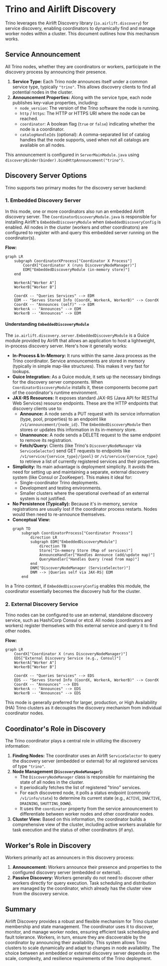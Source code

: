 # Trino and Airlift Discovery

Trino leverages the Airlift Discovery library (`io.airlift.discovery`) for service discovery, enabling coordinators to dynamically find and manage worker nodes within a cluster. This document outlines how this mechanism works.

## Service Announcement

All Trino nodes, whether they are coordinators or workers, participate in the discovery process by announcing their presence.

1.  **Service Type:** Each Trino node announces itself under a common service type, typically `"trino"`. This allows discovery clients to find all potential nodes in the cluster.
2.  **Announcement Properties:** Along with the service type, each node publishes key-value properties, including:
    *   `node_version`: The version of the Trino software the node is running.
    *   `http` / `https`: The HTTP or HTTPS URI where the node can be reached.
    *   `coordinator`: A boolean flag (`true` or `false`) indicating whether the node is a coordinator.
    *   `catalogHandleIds` (optional): A comma-separated list of catalog handles that the node supports, used when not all catalogs are available on all nodes.

This announcement is configured in `ServerMainModule.java` using `discoveryBinder(binder).bindHttpAnnouncement("trino")`.

## Discovery Server Options

Trino supports two primary modes for the discovery server backend:

### 1. Embedded Discovery Server

In this mode, one or more coordinators also run an embedded Airlift discovery server.
The `CoordinatorDiscoveryModule.java` is responsible for installing Airlift's `EmbeddedDiscoveryModule` when `EmbeddedDiscoveryConfig` is enabled. All nodes in the cluster (workers and other coordinators) are configured to register with and query this embedded server running on the coordinator(s).

**Flow:**
```mermaid
graph LR
    subgraph CoordinatorXProcess["Coordinator X Process"]
        CoordX["Coordinator X (runs DiscoveryNodeManager)"]
        EDM["EmbeddedDiscoveryModule (in-memory store)"]
    end

    WorkerA["Worker A"]
    WorkerB["Worker B"]

    CoordX -- "Queries Services" --> EDM
    EDM -- "Serves Stored Info (CoordX, WorkerA, WorkerB)" --> CoordX
    CoordX -- "Announces (self)" --> EDM
    WorkerA -- "Announces" --> EDM
    WorkerB -- "Announces" --> EDM
```

#### Understanding `EmbeddedDiscoveryModule`

The `io.airlift.discovery.server.EmbeddedDiscoveryModule` is a Guice module provided by Airlift that allows an application to host a lightweight, in-process discovery server. Here's how it generally works:

*   **In-Process & In-Memory:** It runs within the same Java process as the Trino coordinator. Service announcements are stored in memory (typically in simple map-like structures). This makes it very fast for lookups.
*   **Guice Integration:** As a Guice module, it sets up the necessary bindings for the discovery server components. When `CoordinatorDiscoveryModule` installs it, these components become part of the coordinator's runtime environment.
*   **JAX-RS Resources:** It exposes standard JAX-RS (Java API for RESTful Web Services) resource endpoints. These are the HTTP endpoints that discovery clients use to:
    *   **Announce:** A node sends a PUT request with its service information (type, pool, properties) to an endpoint like `/v1/announcement/{node_id}`. The `EmbeddedDiscoveryModule` then stores or updates this information in its in-memory store.
    *   **Unannounce:** A node sends a DELETE request to the same endpoint to remove its registration.
    *   **Fetch/Query:** Clients (like Trino's `DiscoveryNodeManager` via `ServiceSelector`) send GET requests to endpoints like `/v1/service/{service_type}/{pool}` or `/v1/service/{service_type}` to retrieve a list of currently registered services and their properties.
*   **Simplicity:** Its main advantage is deployment simplicity. It avoids the need for setting up and maintaining a separate, external discovery system (like Consul or ZooKeeper). This makes it ideal for:
    *   Single-coordinator Trino deployments.
    *   Development and testing environments.
    *   Smaller clusters where the operational overhead of an external system is not justified.
*   **No Persistence (Typically):** Because it's in-memory, service registrations are usually lost if the coordinator process restarts. Nodes would then need to re-announce themselves.
*   **Conceptual View:**
    ```mermaid
    graph TD
        subgraph CoordinatorProcess["Coordinator Process"]
            direction LR
            subgraph EDM["EmbeddedDiscoveryModule"]
                direction TB
                Store["In-memory Store (Map of services)"]
                AnnounceHandler["Handles Announce (add/update map)"]
                QueryHandler["Handles Query (read from map)"]
            end
            DNM["DiscoveryNodeManager (ServiceSelector)"]
            DNM --> |Queries self via JAX-RS| EDM
        end
    ```

In a Trino context, if `EmbeddedDiscoveryConfig` enables this module, the coordinator essentially becomes the discovery hub for the cluster.

### 2. External Discovery Service

Trino nodes can be configured to use an external, standalone discovery service, such as HashiCorp Consul or etcd. All nodes (coordinators and workers) register themselves with this external service and query it to find other nodes.

**Flow:**
```mermaid
graph LR
    CoordX["Coordinator X (runs DiscoveryNodeManager)"]
    EDS["External Discovery Service (e.g., Consul)"]
    WorkerA["Worker A"]
    WorkerB["Worker B"]

    CoordX -- "Queries Services" --> EDS
    EDS -- "Serves Stored Info (CoordX, WorkerA, WorkerB)" --> CoordX
    CoordX -- "Announces" --> EDS
    WorkerA -- "Announces" --> EDS
    WorkerB -- "Announces" --> EDS
```
This mode is generally preferred for larger, production, or High Availability (HA) Trino clusters as it decouples the discovery mechanism from individual coordinator nodes.

## Coordinator's Role in Discovery

The Trino coordinator plays a central role in utilizing the discovery information:

1.  **Finding Nodes:** The coordinator uses an Airlift `ServiceSelector` to query the discovery server (embedded or external) for all registered services of type `"trino"`.
2.  **Node Management (`DiscoveryNodeManager`):**
    *   The `DiscoveryNodeManager` class is responsible for maintaining the state of all nodes in the cluster.
    *   It periodically fetches the list of registered "trino" services.
    *   For each discovered node, it polls a status endpoint (commonly `/v1/info/state`) to determine its current state (e.g., `ACTIVE`, `INACTIVE`, `DRAINING`, `SHUTTING_DOWN`).
    *   It uses the `coordinator` property from the service announcement to differentiate between worker nodes and other coordinator nodes.
3.  **Cluster View:** Based on this information, the coordinator builds a comprehensive view of the cluster, including active workers available for task execution and the status of other coordinators (if any).

## Worker's Role in Discovery

Workers primarily act as announcers in this discovery process:

1.  **Announcement:** Workers announce their presence and properties to the configured discovery server (embedded or external).
2.  **Passive Discovery:** Workers generally do not need to discover other workers directly for query execution. Task scheduling and distribution are managed by the coordinator, which already has the cluster view from the discovery service.

## Summary

Airlift Discovery provides a robust and flexible mechanism for Trino cluster membership and state management. The coordinator uses it to discover, monitor, and manage worker nodes, ensuring efficient task scheduling and fault tolerance. Workers, in turn, ensure they are discoverable by the coordinator by announcing their availability. This system allows Trino clusters to scale dynamically and adapt to changes in node availability.
The choice between an embedded or external discovery server depends on the scale, complexity, and resilience requirements of the Trino deployment.
